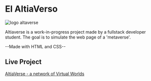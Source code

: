 # El AltiaVerso

![logo altaverse](https://davidgomezfrieiro.github.io/Logo-Altiaverse.png)

Altiaverse is a work-in-progress project made by a fullstack developer student. The goal is to simulate the web page of a 'metaverse'.

--Made with HTML and CSS--

## Live Project

[AltiaVerse - a network of Virtual Worlds](https://davidgomezfrieiro.github.io/)
